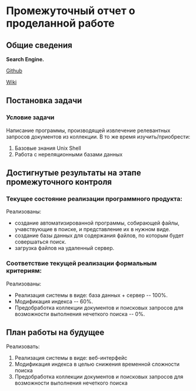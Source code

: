 Промежуточный отчет о проделанной работе
========================================


Общие сведения
--------------

**Search Engine.**

[Github](https://github.com/cs-hse-projects/GoDex)

[Wiki](http://wiki.cs.hse.ru/Поисковая_система_(проект))



Постановка задачи
-----------------

### Условие задачи

Написание программы, производящей извлечение релевантных запросов документов из коллекции.
В то же время изучить/приобрести:
1. Базовые знания Unix Shell
2. Работа с нереляционными базами данных

Достигнутые результаты на этапе промежуточного контроля
-------------------------------------------------------

### Текущее состояние реализации программного продукта:

Реализованы:
* создание автоматизированной программы, собирающей файлы, учавствующие в поиске, и представление их в нужном виде.
* создание базы данных для содержания файлов, по которым будет совершаться поиск.
* загрузка файлов на удаленный сервер.

### Соответствие текущей реализации формальным критериям:

Реализованы:
* Реализация системы в виде: база данных + сервер -- 100%.
* Модификация индекса -- 60%.
* Предобработка коллекции документов и поисковых запросов для возможности выполнения нечеткого поиска -- 0%.

План работы на будущее
------------------------------

Реализовать:
1. Реализация системы в виде: веб-интерфейс
2. Модификация индекса в целью снижения временной сложности поиска
3. Предобработка коллекции документов и поисковых запросов для возможности выполнения нечеткого поиска
